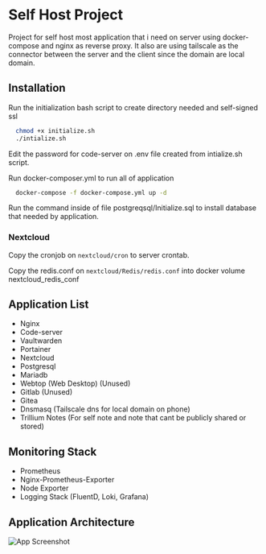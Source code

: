 
# Self Host Project

Project for self host most application that i need on server using docker-compose and nginx as reverse proxy. It also are using tailscale as the connector between the server and the client since the domain are local domain.


## Installation

Run the initialization bash script to create directory needed and self-signed ssl

```bash
  chmod +x initialize.sh
  ./intialize.sh
```

Edit the password for code-server on .env file created from intialize.sh script.

Run docker-composer.yml to run all of application
```bash
  docker-compose -f docker-compose.yml up -d
```

Run the command inside of file postgreqsql/Initialize.sql to install database that needed by application.

### Nextcloud

Copy the cronjob on `nextcloud/cron` to server crontab.

Copy the redis.conf on `nextcloud/Redis/redis.conf` into docker volume nextcloud_redis_conf
    
## Application List

- Nginx
- Code-server
- Vaultwarden
- Portainer
- Nextcloud 
- Postgresql
- Mariadb
- Webtop (Web Desktop) (Unused)
- Gitlab (Unused)
- Gitea
- Dnsmasq (Tailscale dns for local domain on phone)
- Trillium Notes (For self note and note that cant be publicly shared or stored)

## Monitoring Stack

- Prometheus
- Nginx-Prometheus-Exporter
- Node Exporter
- Logging Stack (FluentD, Loki, Grafana)

## Application Architecture
![App Screenshot](https://drive.usercontent.google.com/download?id=1jNgom64DRagEPo2R0ya47r8huhjB72YB)

